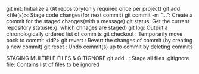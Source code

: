 git init: Initialize a Git repository(only required once per project)
git add <file(s)>: Stage code changes(for next commit)
git commit -m "...": Create a commit for the staged changes(with a message)
git status: Get the current repository status(e.g. which chnages are staged)
git log: Output a chronologically ordered list of commits
git checkout <id>: Temporarily move back to commit <id?>
git revert <id>: Revert the changes of commit <id> (by creating a new commit)
git reset <id>: Undo commit(s) up to commit <id> by deleting commits

STAGING MULTIPLE FILES & GITIGNORE
git add . : Stage all files
.gitignore file: Contains list of files to be ignored
